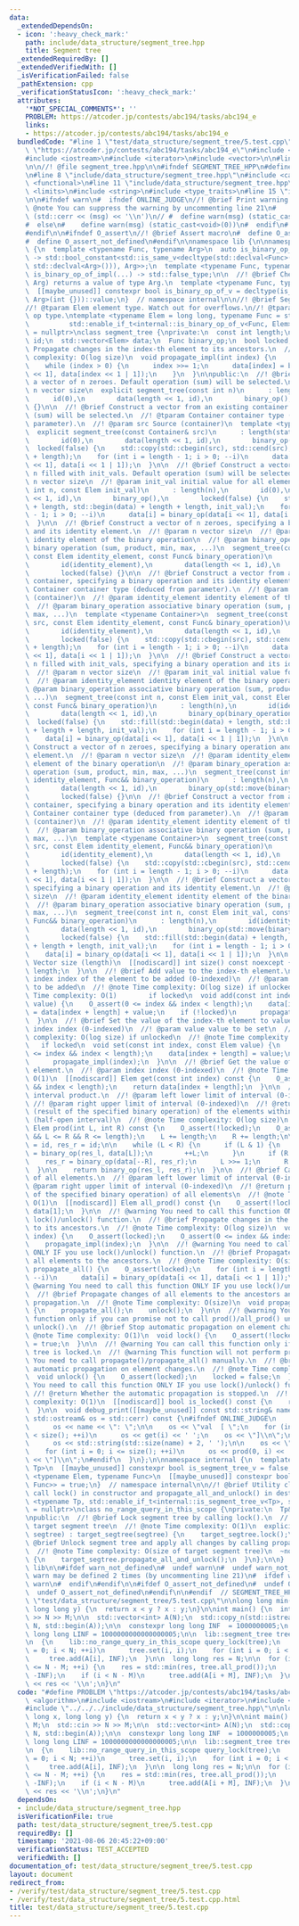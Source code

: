 ```yaml
---
data:
  _extendedDependsOn:
  - icon: ':heavy_check_mark:'
    path: include/data_structure/segment_tree.hpp
    title: Segment tree
  _extendedRequiredBy: []
  _extendedVerifiedWith: []
  _isVerificationFailed: false
  _pathExtension: cpp
  _verificationStatusIcon: ':heavy_check_mark:'
  attributes:
    '*NOT_SPECIAL_COMMENTS*': ''
    PROBLEM: https://atcoder.jp/contests/abc194/tasks/abc194_e
    links:
    - https://atcoder.jp/contests/abc194/tasks/abc194_e
  bundledCode: "#line 1 \"test/data_structure/segment_tree/5.test.cpp\"\n#define PROBLEM\
    \ \"https://atcoder.jp/contests/abc194/tasks/abc194_e\"\n#include <algorithm>\n\
    #include <iostream>\n#include <iterator>\n#include <vector>\n\n#line 1 \"include/data_structure/segment_tree.hpp\"\
    \n\n//! @file segment_tree.hpp\n\n#ifndef SEGMENT_TREE_HPP\n#define SEGMENT_TREE_HPP\n\
    \n#line 8 \"include/data_structure/segment_tree.hpp\"\n#include <cassert>\n#include\
    \ <functional>\n#line 11 \"include/data_structure/segment_tree.hpp\"\n#include\
    \ <limits>\n#include <string>\n#include <type_traits>\n#line 15 \"include/data_structure/segment_tree.hpp\"\
    \n\n#ifndef warn\n#  ifndef ONLINE_JUDGE\n//! @brief Print warning message\n//!\
    \ @note You can suppress the warning by uncommenting line 21\n#    define warn(msg)\
    \ (std::cerr << (msg) << '\\n')\n// #  define warn(msg) (static_cast<void>(0))\n\
    #  else\n#    define warn(msg) (static_cast<void>(0))\n#  endif\n#  define warn_not_defined\n\
    #endif\n\n#ifndef O_assert\n//! @brief Assert macro\n#  define O_assert(...) assert(__VA_ARGS__)\n\
    #  define O_assert_not_defined\n#endif\n\nnamespace lib {\n\nnamespace internal\
    \ {\n  template <typename Func, typename Arg>\n  auto is_binary_op_of_impl(int)\
    \ -> std::bool_constant<std::is_same_v<decltype(std::declval<Func>()(std::declval<Arg>(),\
    \ std::declval<Arg>())), Arg>>;\n  template <typename Func, typename Arg>\n  auto\
    \ is_binary_op_of_impl(...) -> std::false_type;\n\n  //! @brief Check if Func(Arg,\
    \ Arg) returns a value of type Arg.\n  template <typename Func, typename Arg>\n\
    \  [[maybe_unused]] constexpr bool is_binary_op_of_v = decltype(is_binary_op_of_impl<Func,\
    \ Arg>(int {}))::value;\n}  // namespace internal\n\n//! @brief Segment tree\n\
    //! @tparam Elem element type. Watch out for overflows.\n//! @tparam Func binary\
    \ op type.\ntemplate <typename Elem = long long, typename Func = std::plus<>,\n\
    \          std::enable_if_t<internal::is_binary_op_of_v<Func, Elem>, std::nullptr_t>\
    \ = nullptr>\nclass segment_tree {\nprivate:\n  const int length;\n  const Elem\
    \ id;\n  std::vector<Elem> data;\n  Func binary_op;\n  bool locked;\n\n  //! @brief\
    \ Propagate changes in the index-th element to its ancestors.\n  //! @note Time\
    \ complexity: O(log size)\n  void propagate_impl(int index) {\n    index += length;\n\
    \    while (index > 0) {\n      index >>= 1;\n      data[index] = binary_op(data[index\
    \ << 1], data[index << 1 | 1]);\n    }\n  }\n\npublic:\n  //! @brief Construct\
    \ a vector of n zeroes. Default operation (sum) will be selected.\n  //! @param\
    \ n vector size\n  explicit segment_tree(const int n)\n      : length(n),\n  \
    \      id(0),\n        data(length << 1, id),\n        binary_op(),\n        locked(false)\
    \ {}\n\n  //! @brief Construct a vector from an existing container. Default operation\
    \ (sum) will be selected.\n  //! @tparam Container container type (deduced from\
    \ parameter).\n  //! @param src Source (container)\n  template <typename Container>\n\
    \  explicit segment_tree(const Container& src)\n      : length(static_cast<int>(std::size(src))),\n\
    \        id(0),\n        data(length << 1, id),\n        binary_op(),\n      \
    \  locked(false) {\n    std::copy(std::cbegin(src), std::cend(src), std::begin(data)\
    \ + length);\n    for (int i = length - 1; i > 0; --i)\n      data[i] = binary_op(data[i\
    \ << 1], data[i << 1 | 1]);\n  }\n\n  //! @brief Construct a vector of length\
    \ n filled with init_vals. Default operation (sum) will be selected.\n  //! @param\
    \ n vector size\n  //! @param init_val initial value for all elements\n  segment_tree(const\
    \ int n, const Elem init_val)\n      : length(n),\n        id(0),\n        data(length\
    \ << 1, id),\n        binary_op(),\n        locked(false) {\n    std::fill(std::begin(data)\
    \ + length, std::begin(data) + length + length, init_val);\n    for (int i = length\
    \ - 1; i > 0; --i)\n      data[i] = binary_op(data[i << 1], data[i << 1 | 1]);\n\
    \  }\n\n  //! @brief Construct a vector of n zeroes, specifying a binary operation\
    \ and its identity element.\n  //! @param n vector size\n  //! @param identity_element\
    \ identity element of the binary operation\n  //! @param binary_operation associative\
    \ binary operation (sum, product, min, max, ...)\n  segment_tree(const int n,\
    \ const Elem identity_element, const Func& binary_operation)\n      : length(n),\n\
    \        id(identity_element),\n        data(length << 1, id),\n        binary_op(binary_operation),\n\
    \        locked(false) {}\n\n  //! @brief Construct a vector from an existing\
    \ container, specifying a binary operation and its identity element.\n  //! @tparam\
    \ Container container type (deduced from parameter).\n  //! @param src Source\
    \ (container)\n  //! @param identity_element identity element of the binary operation\n\
    \  //! @param binary_operation associative binary operation (sum, product, min,\
    \ max, ...)\n  template <typename Container>\n  segment_tree(const Container&\
    \ src, const Elem identity_element, const Func& binary_operation)\n      : length(static_cast<int>(std::size(src))),\n\
    \        id(identity_element),\n        data(length << 1, id),\n        binary_op(binary_operation),\n\
    \        locked(false) {\n    std::copy(std::cbegin(src), std::cend(src), std::begin(data)\
    \ + length);\n    for (int i = length - 1; i > 0; --i)\n      data[i] = binary_op(data[i\
    \ << 1], data[i << 1 | 1]);\n  }\n\n  //! @brief Construct a vector of length\
    \ n filled with init_vals, specifying a binary operation and its identity element.\n\
    \  //! @param n vector size\n  //! @param init_val initial value for all elements\n\
    \  //! @param identity_element identity element of the binary operation\n  //!\
    \ @param binary_operation associative binary operation (sum, product, min, max,\
    \ ...)\n  segment_tree(const int n, const Elem init_val, const Elem identity_element,\
    \ const Func& binary_operation)\n      : length(n),\n        id(identity_element),\n\
    \        data(length << 1, id),\n        binary_op(binary_operation),\n      \
    \  locked(false) {\n    std::fill(std::begin(data) + length, std::begin(data)\
    \ + length + length, init_val);\n    for (int i = length - 1; i > 0; --i)\n  \
    \    data[i] = binary_op(data[i << 1], data[i << 1 | 1]);\n  }\n\n  //! @brief\
    \ Construct a vector of n zeroes, specifying a binary operation and its identity\
    \ element.\n  //! @param n vector size\n  //! @param identity_element identity\
    \ element of the binary operation\n  //! @param binary_operation associative binary\
    \ operation (sum, product, min, max, ...)\n  segment_tree(const int n, const Elem\
    \ identity_element, Func&& binary_operation)\n      : length(n),\n        id(identity_element),\n\
    \        data(length << 1, id),\n        binary_op(std::move(binary_operation)),\n\
    \        locked(false) {}\n\n  //! @brief Construct a vector from an existing\
    \ container, specifying a binary operation and its identity element.\n  //! @tparam\
    \ Container container type (deduced from parameter).\n  //! @param src Source\
    \ (container)\n  //! @param identity_element identity element of the binary operation\n\
    \  //! @param binary_operation associative binary operation (sum, product, min,\
    \ max, ...)\n  template <typename Container>\n  segment_tree(const Container&\
    \ src, const Elem identity_element, Func&& binary_operation)\n      : length(static_cast<int>(std::size(src))),\n\
    \        id(identity_element),\n        data(length << 1, id),\n        binary_op(std::move(binary_operation)),\n\
    \        locked(false) {\n    std::copy(std::cbegin(src), std::cend(src), std::begin(data)\
    \ + length);\n    for (int i = length - 1; i > 0; --i)\n      data[i] = binary_op(data[i\
    \ << 1], data[i << 1 | 1]);\n  }\n\n  //! @brief Construct a vector of n zeroes,\
    \ specifying a binary operation and its identity element.\n  //! @param n vector\
    \ size\n  //! @param identity_element identity element of the binary operation\n\
    \  //! @param binary_operation associative binary operation (sum, product, min,\
    \ max, ...)\n  segment_tree(const int n, const Elem init_val, const Elem identity_element,\
    \ Func&& binary_operation)\n      : length(n),\n        id(identity_element),\n\
    \        data(length << 1, id),\n        binary_op(std::move(binary_operation)),\n\
    \        locked(false) {\n    std::fill(std::begin(data) + length, std::begin(data)\
    \ + length + length, init_val);\n    for (int i = length - 1; i > 0; --i)\n  \
    \    data[i] = binary_op(data[i << 1], data[i << 1 | 1]);\n  }\n\n  //! @return\
    \ Vector size (length)\n  [[nodiscard]] int size() const noexcept {\n    return\
    \ length;\n  }\n\n  //! @brief Add value to the index-th element.\n  //! @param\
    \ index index of the element to be added (0-indexed)\n  //! @param value value\
    \ to be added\n  //! @note Time complexity: O(log size) if unlocked\n  //! @note\
    \ Time complexity: O(1)        if locked\n  void add(const int index, const Elem\
    \ value) {\n    O_assert(0 <= index && index < length);\n    data[index + length]\
    \ = data[index + length] + value;\n    if (!locked)\n      propagate_impl(index);\n\
    \  }\n\n  //! @brief Set the value of the index-th element to value.\n  //! @param\
    \ index index (0-indexed)\n  //! @param value value to be set\n  //! @note Time\
    \ complexity: O(log size) if unlocked\n  //! @note Time complexity: O(1)     \
    \   if locked\n  void set(const int index, const Elem value) {\n    O_assert(0\
    \ <= index && index < length);\n    data[index + length] = value;\n    if (!locked)\n\
    \      propagate_impl(index);\n  }\n\n  //! @brief Get the value of the index-th\
    \ element.\n  //! @param index index (0-indexed)\n  //! @note Time complexity:\
    \ O(1)\n  [[nodiscard]] Elem get(const int index) const {\n    O_assert(0 <= index\
    \ && index < length);\n    return data[index + length];\n  }\n\n  //! @brief Calculate\
    \ interval product.\n  //! @param left lower limit of interval (0-indexed)\n \
    \ //! @param right upper limit of interval (0-indexed)\n  //! @return product\
    \ (result of the specified binary operation) of the elements within [left, right)\
    \ (half-open interval)\n  //! @note Time complexity: O(log size)\n  [[nodiscard]]\
    \ Elem prod(int L, int R) const {\n    O_assert(!locked);\n    O_assert(0 <= L\
    \ && L <= R && R <= length);\n    L += length;\n    R += length;\n\n    Elem res_l\
    \ = id, res_r = id;\n\n    while (L < R) {\n      if (L & 1) {\n        res_l\
    \ = binary_op(res_l, data[L]);\n        ++L;\n      }\n      if (R & 1)\n    \
    \    res_r = binary_op(data[--R], res_r);\n      L >>= 1;\n      R >>= 1;\n  \
    \  }\n\n    return binary_op(res_l, res_r);\n  }\n\n  //! @brief Calculate product\
    \ of all elements.\n  //! @param left lower limit of interval (0-indexed)\n  //!\
    \ @param right upper limit of interval (0-indexed)\n  //! @return product (result\
    \ of the specified binary operation) of all elements\n  //! @note Time complexity:\
    \ O(1)\n  [[nodiscard]] Elem all_prod() const {\n    O_assert(!locked);\n    return\
    \ data[1];\n  }\n\n  //! @warning You need to call this function ONLY IF you use\
    \ lock()/unlock() function.\n  //! @brief Propagate changes in the index-th element\
    \ to its ancestors.\n  //! @note Time complexity: O(log size)\n  void propagate(int\
    \ index) {\n    O_assert(locked);\n    O_assert(0 <= index && index < length);\n\
    \    propagate_impl(index);\n  }\n\n  //! @warning You need to call this function\
    \ ONLY IF you use lock()/unlock() function.\n  //! @brief Propagate changes of\
    \ all elements to the ancestors.\n  //! @note Time complexity: O(size)\n  void\
    \ propagate_all() {\n    O_assert(locked);\n    for (int i = length - 1; i > 0;\
    \ --i)\n      data[i] = binary_op(data[i << 1], data[i << 1 | 1]);\n  }\n\n  //!\
    \ @warning You need to call this function ONLY IF you use lock()/unlock() function.\n\
    \  //! @brief Propagate changes of all elements to the ancestors and resume automatic\
    \ propagation.\n  //! @note Time complexity: O(size)\n  void propagate_all_and_unlock()\
    \ {\n    propagate_all();\n    unlock();\n  }\n\n  //! @warning You can call this\
    \ function only if you can promise not to call prod()/all_prod() until you call\
    \ unlock().\n  //! @brief Stop automatic propagation on element changes.\n  //!\
    \ @note Time complexity: O(1)\n  void lock() {\n    O_assert(!locked);\n    locked\
    \ = true;\n  }\n\n  //! @warning You can call this function only if this segment\
    \ tree is locked.\n  //! @warning This function will not perform propagation.\
    \ You need to call propagate()/propagate_all() manually.\n  //! @brief Resume\
    \ automatic propagation on element changes.\n  //! @note Time complexity: O(1)\n\
    \  void unlock() {\n    O_assert(locked);\n    locked = false;\n  }\n\n  //! @warning\
    \ You need to call this function ONLY IF you use lock()/unlock() function.\n \
    \ //! @return Whether the automatic propagation is stopped.\n  //! @note Time\
    \ complexity: O(1)\n  [[nodiscard]] bool is_locked() const {\n    return locked;\n\
    \  }\n\n  void debug_print([[maybe_unused]] const std::string& name = \"\", [[maybe_unused]]\
    \ std::ostream& os = std::cerr) const {\n#ifndef ONLINE_JUDGE\n    if (!name.empty())\n\
    \      os << name << \": \";\n\n    os << \"val  [ \";\n    for (int i = 0; i\
    \ < size(); ++i)\n      os << get(i) << ' ';\n    os << \"]\\n\";\n\n    if (!name.empty())\n\
    \      os << std::string(std::size(name) + 2, ' ');\n\n    os << \"prod [ \";\n\
    \    for (int i = 0; i <= size(); ++i)\n      os << prod(0, i) << ' ';\n    os\
    \ << \"]\\n\";\n#endif\n  }\n};\n\nnamespace internal {\n  template <typename\
    \ Tp>\n  [[maybe_unused]] constexpr bool is_segment_tree_v = false;\n  template\
    \ <typename Elem, typename Func>\n  [[maybe_unused]] constexpr bool is_segment_tree_v<segment_tree<Elem,\
    \ Func>> = true;\n}  // namespace internal\n\n//! @brief Utility class to automatically\
    \ call lock() in constructor and propagate_all_and_unlock() in destructor.\ntemplate\
    \ <typename Tp, std::enable_if_t<internal::is_segment_tree_v<Tp>, std::nullptr_t>\
    \ = nullptr>\nclass no_range_query_in_this_scope {\nprivate:\n  Tp& target_segtree;\n\
    \npublic:\n  //! @brief Lock segment tree by calling lock().\n  //! @param segtree\
    \ target segment tree\n  //! @note Time complexity: O(1)\n  explicit no_range_query_in_this_scope(Tp&\
    \ segtree) : target_segtree(segtree) {\n    target_segtree.lock();\n  }\n  //!\
    \ @brief Unlock segment tree and apply all changes by calling propagate_all_and_unlock().\n\
    \  //! @note Time complexity: O(size of target segment tree)\n  ~no_range_query_in_this_scope()\
    \ {\n    target_segtree.propagate_all_and_unlock();\n  }\n};\n\n}  // namespace\
    \ lib\n\n#ifdef warn_not_defined\n#  undef warn\n#  undef warn_not_defined\n//\
    \ warn may be defined 2 times (by uncommenting line 21)\n#  ifdef warn\n#    undef\
    \ warn\n#  endif\n#endif\n\n#ifdef O_assert_not_defined\n#  undef O_assert\n#\
    \  undef O_assert_not_defined\n#endif\n\n#endif  // SEGMENT_TREE_HPP\n#line 8\
    \ \"test/data_structure/segment_tree/5.test.cpp\"\n\nlong long min(long long x,\
    \ long long y) {\n  return x < y ? x : y;\n}\n\nint main() {\n  int N, M;\n  std::cin\
    \ >> N >> M;\n\n  std::vector<int> A(N);\n  std::copy_n(std::istream_iterator<int>(std::cin),\
    \ N, std::begin(A));\n\n  constexpr long long INF  = 1000000005;\n  constexpr\
    \ long long LINF = 1000000000000000005;\n\n  lib::segment_tree tree(N, LINF, &min);\n\
    \n  {\n    lib::no_range_query_in_this_scope query_lock(tree);\n    for (int i\
    \ = 0; i < N; ++i)\n      tree.set(i, i);\n    for (int i = 0; i < M; ++i)\n \
    \     tree.add(A[i], INF);\n  }\n\n  long long res = N;\n\n  for (int i = 0; i\
    \ <= N - M; ++i) {\n    res = std::min(res, tree.all_prod());\n    tree.add(A[i],\
    \ -INF);\n    if (i < N - M)\n      tree.add(A[i + M], INF);\n  }\n\n  std::cout\
    \ << res << '\\n';\n}\n"
  code: "#define PROBLEM \"https://atcoder.jp/contests/abc194/tasks/abc194_e\"\n#include\
    \ <algorithm>\n#include <iostream>\n#include <iterator>\n#include <vector>\n\n\
    #include \"../../../include/data_structure/segment_tree.hpp\"\n\nlong long min(long\
    \ long x, long long y) {\n  return x < y ? x : y;\n}\n\nint main() {\n  int N,\
    \ M;\n  std::cin >> N >> M;\n\n  std::vector<int> A(N);\n  std::copy_n(std::istream_iterator<int>(std::cin),\
    \ N, std::begin(A));\n\n  constexpr long long INF  = 1000000005;\n  constexpr\
    \ long long LINF = 1000000000000000005;\n\n  lib::segment_tree tree(N, LINF, &min);\n\
    \n  {\n    lib::no_range_query_in_this_scope query_lock(tree);\n    for (int i\
    \ = 0; i < N; ++i)\n      tree.set(i, i);\n    for (int i = 0; i < M; ++i)\n \
    \     tree.add(A[i], INF);\n  }\n\n  long long res = N;\n\n  for (int i = 0; i\
    \ <= N - M; ++i) {\n    res = std::min(res, tree.all_prod());\n    tree.add(A[i],\
    \ -INF);\n    if (i < N - M)\n      tree.add(A[i + M], INF);\n  }\n\n  std::cout\
    \ << res << '\\n';\n}\n"
  dependsOn:
  - include/data_structure/segment_tree.hpp
  isVerificationFile: true
  path: test/data_structure/segment_tree/5.test.cpp
  requiredBy: []
  timestamp: '2021-08-06 20:45:22+09:00'
  verificationStatus: TEST_ACCEPTED
  verifiedWith: []
documentation_of: test/data_structure/segment_tree/5.test.cpp
layout: document
redirect_from:
- /verify/test/data_structure/segment_tree/5.test.cpp
- /verify/test/data_structure/segment_tree/5.test.cpp.html
title: test/data_structure/segment_tree/5.test.cpp
---
```

